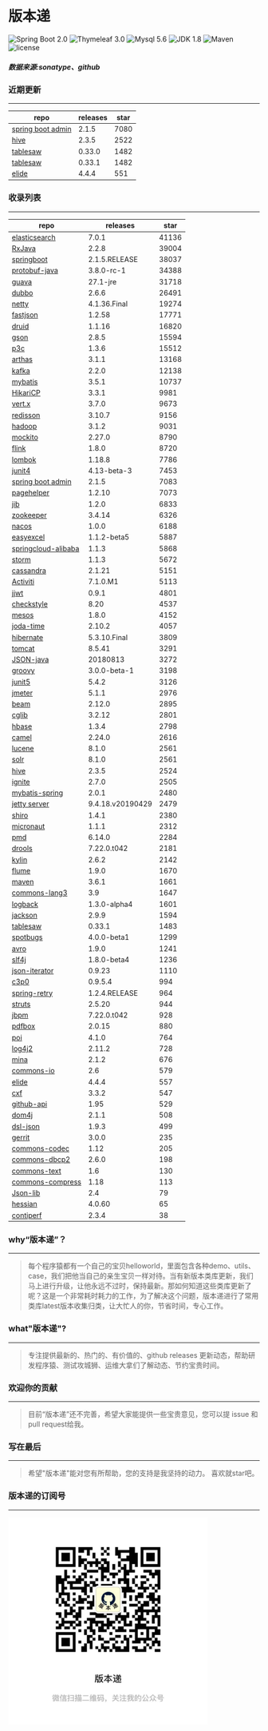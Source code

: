 # 版本递
![Spring Boot 2.0](https://img.shields.io/badge/Spring%20Boot-2.0-brightgreen.svg)
![Thymeleaf 3.0](https://img.shields.io/badge/Thymeleaf-3.0-yellow.svg)
![Mysql 5.6](https://img.shields.io/badge/Mysql-5.6-blue.svg)
![JDK 1.8](https://img.shields.io/badge/JDK-1.8-brightgreen.svg)
![Maven](https://img.shields.io/badge/Maven-3.5.0-yellowgreen.svg)
![license](https://img.shields.io/badge/license-Apache%202-blue.svg)
##### 数据来源:sonatype、github

### 近期更新
---
repo | releases | star
---|---|---
[spring boot admin](https://github.com/codecentric/spring-boot-admin) | 2.1.5 | 7080
[hive](https://github.com/apache/hive) | 2.3.5 | 2522
[tablesaw](https://github.com/jtablesaw/tablesaw) | 0.33.0 | 1482
[tablesaw](https://github.com/jtablesaw/tablesaw) | 0.33.1 | 1482
[elide](https://github.com/yahoo/elide) | 4.4.4 | 551

### 收录列表
---
repo | releases | star
---|---|---
[elasticsearch](https://github.com/elastic/elasticsearch) | 7.0.1 | 41136 
[RxJava](https://github.com/ReactiveX/RxJava) | 2.2.8 | 39004 
[springboot](https://github.com/spring-projects/spring-boot) | 2.1.5.RELEASE | 38037 
[protobuf-java](https://github.com/protocolbuffers/protobuf) | 3.8.0-rc-1 | 34388 
[guava](https://github.com/google/guava) | 27.1-jre | 31718 
[dubbo](https://github.com/apache/incubator-dubbo) | 2.6.6 | 26491 
[netty](https://github.com/netty/netty) | 4.1.36.Final | 19274 
[fastjson](https://github.com/alibaba/fastjson) | 1.2.58 | 17771 
[druid](https://github.com/alibaba/druid) | 1.1.16 | 16820 
[gson](https://github.com/google/gson) | 2.8.5 | 15594 
[p3c](https://github.com/alibaba/p3c) | 1.3.6 | 15512 
[arthas](https://github.com/alibaba/arthas) | 3.1.1 | 13168 
[kafka](https://github.com/apache/kafka) | 2.2.0 | 12138 
[mybatis](https://github.com/mybatis/mybatis-3) | 3.5.1 | 10737 
[HikariCP](https://github.com/brettwooldridge/HikariCP) | 3.3.1 | 9981 
[vert.x](https://github.com/eclipse-vertx/vert.x) | 3.7.0 | 9673 
[redisson](https://github.com/redisson/redisson) | 3.10.7 | 9156 
[hadoop](https://github.com/apache/hadoop) | 3.1.2 | 9031 
[mockito](https://github.com/mockito/mockito) | 2.27.0 | 8790 
[flink](https://github.com/apache/flink) | 1.8.0 | 8720 
[lombok](https://github.com/rzwitserloot/lombok) | 1.18.8 | 7786 
[junit4](https://github.com/junit-team/junit4) | 4.13-beta-3 | 7453 
[spring boot admin](https://github.com/codecentric/spring-boot-admin) | 2.1.5 | 7083 
[pagehelper](https://github.com/pagehelper/Mybatis-PageHelper) | 1.2.10 | 7073 
[jib](https://github.com/GoogleContainerTools/jib) | 1.2.0 | 6833 
[zookeeper](https://github.com/apache/zookeeper) | 3.4.14 | 6326 
[nacos](https://github.com/alibaba/nacos) | 1.0.0 | 6188 
[easyexcel](https://github.com/alibaba/easyexcel) | 1.1.2-beta5 | 5887 
[springcloud-alibaba](https://github.com/spring-cloud-incubator/spring-cloud-alibaba) | 1.1.3 | 5868 
[storm](https://github.com/apache/storm) | 1.1.3 | 5672 
[cassandra](https://github.com/apache/cassandra) | 2.1.21 | 5151 
[Activiti](https://github.com/Activiti/Activiti) | 7.1.0.M1 | 5113 
[jjwt](https://github.com/jwtk/jjwt) | 0.9.1 | 4801 
[checkstyle](https://github.com/checkstyle/checkstyle) | 8.20 | 4537 
[mesos](https://github.com/apache/mesos) | 1.8.0 | 4152 
[joda-time](https://github.com/JodaOrg/joda-time) | 2.10.2 | 4057 
[hibernate](https://github.com/hibernate/hibernate-orm) | 5.3.10.Final | 3809 
[tomcat](https://github.com/apache/tomcat) | 8.5.41 | 3291 
[JSON-java](https://github.com/stleary/JSON-java) | 20180813 | 3272 
[groovy](https://github.com/apache/groovy) | 3.0.0-beta-1 | 3198 
[junit5](https://github.com/junit-team/junit5) | 5.4.2 | 3126 
[jmeter](https://github.com/apache/jmeter) | 5.1.1 | 2976 
[beam](https://github.com/apache/beam) | 2.12.0 | 2895 
[cglib](https://github.com/cglib/cglib) | 3.2.12 | 2801 
[hbase](https://github.com/apache/hbase) | 1.3.4 | 2798 
[camel](https://github.com/apache/camel) | 2.24.0 | 2616 
[lucene](https://github.com/apache/lucene-solr) | 8.1.0 | 2561 
[solr](https://github.com/apache/lucene-solr) | 8.1.0 | 2561 
[hive](https://github.com/apache/hive) | 2.3.5 | 2524 
[ignite](https://github.com/apache/ignite) | 2.7.0 | 2505 
[mybatis-spring](https://github.com/mybatis/spring-boot-starter) | 2.0.1 | 2480 
[jetty server](https://github.com/eclipse/jetty.project) | 9.4.18.v20190429 | 2479 
[shiro](https://github.com/apache/shiro) | 1.4.1 | 2380 
[micronaut](https://github.com/micronaut-projects/micronaut-core) | 1.1.1 | 2312 
[pmd](https://github.com/pmd/pmd) | 6.14.0 | 2284 
[drools](https://github.com/kiegroup/drools) | 7.22.0.t042 | 2181 
[kylin](https://github.com/apache/kylin) | 2.6.2 | 2142 
[flume](https://github.com/apache/flume) | 1.9.0 | 1670 
[maven](https://github.com/apache/maven) | 3.6.1 | 1661 
[commons-lang3](https://github.com/apache/commons-lang) | 3.9 | 1647 
[logback](https://github.com/qos-ch/logback) | 1.3.0-alpha4 | 1601 
[jackson](https://github.com/FasterXML/jackson-core) | 2.9.9 | 1594 
[tablesaw](https://github.com/jtablesaw/tablesaw) | 0.33.1 | 1483 
[spotbugs](https://github.com/spotbugs/spotbugs) | 4.0.0-beta1 | 1299 
[avro](https://github.com/apache/avro) | 1.9.0 | 1241 
[slf4j](https://github.com/qos-ch/slf4j) | 1.8.0-beta4 | 1236 
[json-iterator](https://github.com/json-iterator/java) | 0.9.23 | 1110 
[c3p0](https://github.com/swaldman/c3p0) | 0.9.5.4 | 994 
[spring-retry](https://github.com/spring-projects/spring-retry) | 1.2.4.RELEASE | 964 
[struts](https://github.com/apache/struts) | 2.5.20 | 944 
[jbpm](https://github.com/kiegroup/jbpm) | 7.22.0.t042 | 928 
[pdfbox](https://github.com/apache/pdfbox) | 2.0.15 | 880 
[poi](https://github.com/apache/poi) | 4.1.0 | 764 
[log4j2](https://github.com/apache/logging-log4j2) | 2.11.2 | 728 
[mina](https://github.com/apache/mina) | 2.1.2 | 676 
[commons-io](https://github.com/apache/commons-io) | 2.6 | 579 
[elide](https://github.com/yahoo/elide) | 4.4.4 | 557 
[cxf](https://github.com/apache/cxf) | 3.3.2 | 547 
[github-api](https://github.com/kohsuke/github-api) | 1.95 | 529 
[dom4j](https://github.com/dom4j/dom4j) | 2.1.1 | 508 
[dsl-json](https://github.com/ngs-doo/dsl-json) | 1.9.3 | 499 
[gerrit](https://github.com/GerritCodeReview/gerrit) | 3.0.0 | 235 
[commons-codec](https://github.com/apache/commons-codec) | 1.12 | 205 
[commons-dbcp2](https://github.com/apache/commons-dbcp) | 2.6.0 | 198 
[commons-text](https://github.com/apache/commons-text) | 1.6 | 130 
[commons-compress](https://github.com/apache/commons-compress) | 1.18 | 113 
[Json-lib](https://github.com/aalmiray/Json-lib) | 2.4 | 79 
[hessian](https://github.com/ebourg/hessian) | 4.0.60 | 65 
[contiperf](https://github.com/lucaspouzac/contiperf) | 2.3.4 | 38 

### why“版本递”？
--- 
>每个程序猿都有一个自己的宝贝helloworld，里面包含各种demo、utils、case，我们把他当自己的亲生宝贝一样对待。当有新版本类库更新，我们马上进行升级，让他永远不过时，保持最新。那如何知道这些类库更新了呢？这是一个非常耗时耗力的工作，为了解决这个问题，版本递进行了常用类库latest版本收集归类，让大忙人的你，节省时间，专心工作。


### what"版本递"?
---
> 专注提供最新的、热门的、有价值的、github releases 更新动态，帮助研发程序猿、测试攻城狮、运维大拿们了解动态、节约宝贵时间。

### 欢迎你的贡献
---
> 目前“版本递”还不完善，希望大家能提供一些宝贵意见，您可以提 issue 和 pull request给我。


### 写在最后
---
> 希望"版本递"能对您有所帮助，您的支持是我坚持的动力。
> 喜欢就star吧。

### 版本递的订阅号
---
<img src="https://github.com/jartisan2001/latest/blob/master/Image.jpg" width="400" hegiht="400" align=left />